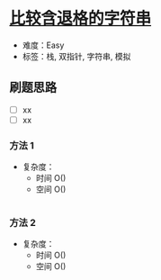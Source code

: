 # [比较含退格的字符串](https://leetcode-cn.com/problems/backspace-string-compare/)

- 难度：Easy
- 标签：栈, 双指针, 字符串, 模拟

## 刷题思路

- [ ] xx
- [ ] xx

### 方法 1

- 复杂度：
    - 时间 O()
    - 空间 O()

``` js

```

### 方法 2

- 复杂度：
    - 时间 O()
    - 空间 O()

``` js

```
